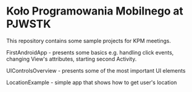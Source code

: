 Koło Programowania Mobilnego at PJWSTK
====
This repository contains some sample projects for KPM meetings.

FirstAndroidApp - presents some basics e.g. handling click events, changing View's attributes, starting second Activity.

UIControlsOverview - presents some of the most important UI elements

LocationExample - simple app that shows how to get user's location